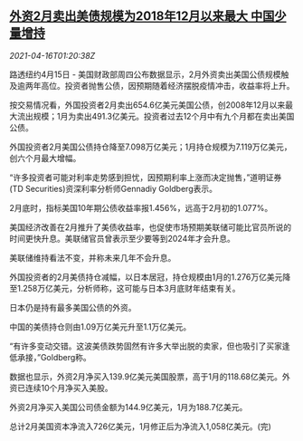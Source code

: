 <!--1618536662000-->
[外资2月卖出美债规模为2018年12月以来最大 中国少量增持](https://cn.reuters.com/article/foreign-holdings-usa-treasuries-0415-thu-idCNKBS2C303U)
------

<div><i>2021-04-16T01:20:38Z</i></div><p>路透纽约4月15日 - 美国财政部周四公布数据显示，2月外资卖出美国公债规模触及逾两年高位。投资者抛售公债，因预期随着经济摆脱疫情冲击，收益率将上升。</p><p>按交易情况看，外国投资者2月卖出654.6亿美元美国公债，创2008年12月以来最大流出规模；1月为卖出491.3亿美元。投资者过去12个月中有九个月都在卖出美国公债。</p><p>外国投资者2月美国公债持仓降至7.098万亿美元；1月持仓规模为7.119万亿美元，创六个月最大增幅。</p><p>“许多投资者可能对利率走势感到担忧，因预期利率上涨而决定抛售，”道明证券(TD Securities)资深利率分析师Gennadiy Goldberg表示。</p><p>2月底时，指标美国10年期公债收益率报1.456%，远高于2月初的1.077%。</p><p>美国经济改善在2月推升了美债收益率，也促使市场预期美联储可能比官员所说的时间更快升息。美联储官员曾表示至少要等到2024年才会升息。</p><p>美联储维持看法不变，并称未来几年不会升息。</p><p>外国投资者的2月美债持仓减幅，以日本居冠，持仓规模由1月的1.276万亿美元降至1.258万亿美元，分析师称，这可能与日本3月底财年结束有关。</p><p>日本仍是持有最多美国公债的外资。</p><p>中国的美债持仓则由1.09万亿美元升至1.1万亿美元。</p><p>“有许多变动交错。这波美债跌势固然有许多大举出脱的卖家，但也吸引了买家逢低承接，”Goldberg称。</p><p>数据也显示，外资2月净买入139.9亿美元美国股票，高于1月的118.68亿美元。外资已连续10个月净买入美股。</p><p>外资2月净买入美国公司债金额为144.9亿美元，1月为188.7亿美元。</p><p>总计2月美国资本净流入726亿美元，1月修正后为净流入1,058亿美元。(完)</p>
